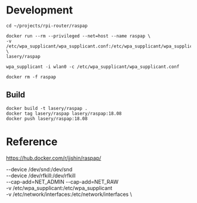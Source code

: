 # Development
```
cd ~/projects/rpi-router/raspap

docker run --rm --privileged --net=host --name raspap \
-v /etc/wpa_supplicant/wpa_supplicant.conf:/etc/wpa_supplicant/wpa_supplicant.conf \
lasery/raspap

wpa_supplicant -i wlan0 -c /etc/wpa_supplicant/wpa_supplicant.conf

docker rm -f raspap
```

## Build
```
docker build -t lasery/raspap .
docker tag lasery/raspap lasery/raspap:18.08
docker push lasery/raspap:18.08
```

# Reference
https://hub.docker.com/r/jjshin/raspap/

--device /dev/snd:/dev/snd \
--device /dev/rfkill:/dev/rfkill \
--cap-add=NET_ADMIN --cap-add=NET_RAW \
-v /etc/wpa_supplicant:/etc/wpa_supplicant \
-v /etc/network/interfaces:/etc/network/interfaces \
